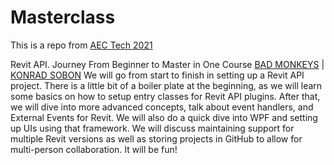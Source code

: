 # Masterclass
This is a repo from [AEC Tech 2021](https://www.aectech.us/workshops)

Revit API. Journey From Beginner to Master in One Course
[BAD MONKEYS](https://www.badmonkeys.net/) | [KONRAD SOBON](https://www.linkedin.com/in/konrad-k-sobon-05457219/)
We will go from start to finish in setting up a Revit API project. There is a little bit of a boiler plate at the beginning, as we will learn some basics on how to setup entry classes for Revit API plugins. After that, we will dive into more advanced concepts, talk about event handlers, and External Events for Revit. We will also do a quick dive into WPF and setting up UIs using that framework. We will discuss maintaining support for multiple Revit versions as well as storing projects in GitHub to allow for multi-person collaboration. It will be fun!
